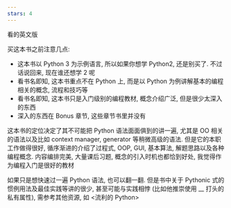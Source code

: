 ```yaml
---
stars: 4
---
```


看的英文版

买这本书之前注意几点:
- 这本书以 Python 3 为示例语言, 所以如果你想学 Python2, 还是别买了. 不过话说回来, 现在谁还想学 2 呢
- 看书名即知, 这本书重点不在 Python 上, 而是以 Python 为例讲解基本的编程相关的概念, 流程和技巧等
- 看书名即知, 这本书只是入门级别的编程教材, 概念介绍广泛, 但是很少太深入的东西
- 深入的东西在 Bonus 章节, 这些章节书里并没有

这本书的定位决定了其不可能把 Python 语法面面俱到的讲一遍, 尤其是 OO 相关的语法以及比如 context manager, generator 等稍微高级的语法. 但是它的本职工作做得很好, 循序渐进的介绍了过程式, OOP, GUI, 基本算法, 解题思路以及各种编程概念. 内容编排完美, 大量课后习题, 概念的引入时机也都恰到好处, 我觉得作为编程入门是很好的教材

如果只是想快速过一遍 Python 语法, 也可以翻一翻. 但是书中关于 Pythonic 式的惯例用法及最佳实践等讲的很少, 甚至可能与实践相悖 (比如他推崇使用 __ 打头的私有属性), 需参考其他资源, 如 <流利的 Python>
